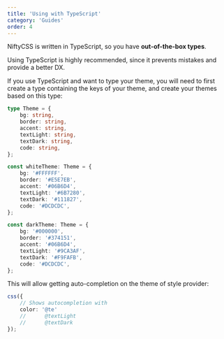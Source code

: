 ```yaml
---
title: 'Using with TypeScript'
category: 'Guides'
order: 4
---
```


NiftyCSS is written in TypeScript, so you have **out-of-the-box types**.

Using TypeScript is highly recommended, since it prevents mistakes and provide a better DX.

If you use TypeScript and want to type your theme, you will need to first create a type containing the keys of your theme, and create your themes based on this type:
```typescript
type Theme = {
    bg: string,
    border: string,
    accent: string,
    textLight: string,
    textDark: string,
    code: string,
};

const whiteTheme: Theme = {
    bg: '#FFFFFF',
    border: '#E5E7EB',
    accent: '#06B6D4',
    textLight: '#6B7280',
    textDark: '#111827',
    code: '#DCDCDC',
};

const darkTheme: Theme = {
    bg: '#000000',
    border: '#374151',
    accent: '#06B6D4',
    textLight: '#9CA3AF',
    textDark: '#F9FAFB',
    code: '#DCDCDC',
};
```

This will allow getting auto-completion on the theme of style provider:
```typescript
css({
    // Shows autocompletion with
    color: '@te'
    //      @textLight
    //      @textDark
});
```
